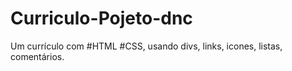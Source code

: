 # Curriculo-Pojeto-dnc
Um currículo com #HTML #CSS, usando divs, links, icones, listas, comentários.
